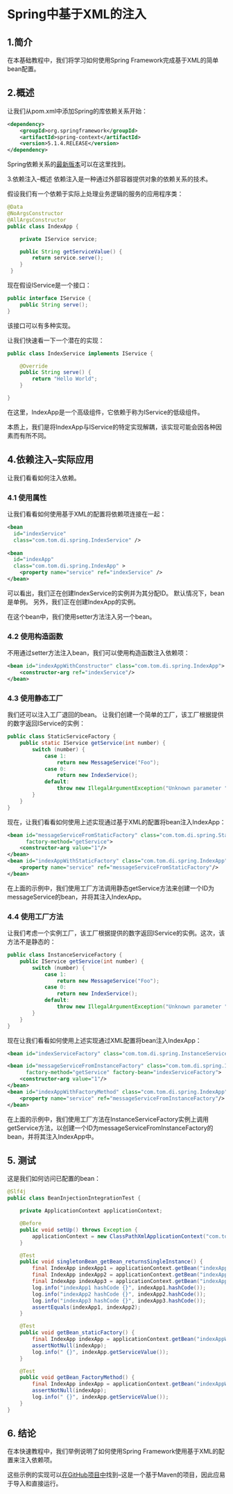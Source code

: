 # Spring中基于XML的注入

## 1.简介
在本基础教程中，我们将学习如何使用Spring Framework完成基于XML的简单bean配置。

## 2.概述
让我们从pom.xml中添加Spring的库依赖关系开始：

```xml
<dependency>
    <groupId>org.springframework</groupId>
    <artifactId>spring-context</artifactId>
    <version>5.1.4.RELEASE</version>         
</dependency>
```

Spring依赖关系的[最新版本](https://search.maven.org/classic/#search%7Cga%7C1%7Cg%3A%22org.springframework%22%20AND%20a%3A%22spring-context%22)可以在这里找到。

3.依赖注入–概述
依赖注入是一种通过外部容器提供对象的依赖关系的技术。

假设我们有一个依赖于实际上处理业务逻辑的服务的应用程序类：

```java
@Data
@NoArgsConstructor
@AllArgsConstructor
public class IndexApp {

    private IService service;

    public String getServiceValue() {
        return service.serve();
    }
 }
```

现在假设IService是一个接口：

```java
public interface IService {
    public String serve();
}
```

该接口可以有多种实现。

让我们快速看一下一个潜在的实现：

```java
public class IndexService implements IService {

    @Override
    public String serve() {
        return "Hello World";
    }

}
```

在这里，IndexApp是一个高级组件，它依赖于称为IService的低级组件。

本质上，我们是将IndexApp与IService的特定实现解耦，该实现可能会因各种因素而有所不同。

## 4.依赖注入–实际应用
让我们看看如何注入依赖。

### 4.1 使用属性
让我们看看如何使用基于XML的配置将依赖项连接在一起：

```xml
<bean
  id="indexService"
  class="com.tom.di.spring.IndexService" />
      
<bean
  id="indexApp"
  class="com.tom.di.spring.IndexApp" >
    <property name="service" ref="indexService" />
</bean>  
```

可以看出，我们正在创建IndexService的实例并为其分配ID。 默认情况下，bean是单例。 另外，我们正在创建IndexApp的实例。

在这个bean中，我们使用setter方法注入另一个bean。

### 4.2 使用构造函数
不用通过setter方法注入bean，我们可以使用构造函数注入依赖项：

```xml
<bean id="indexAppWithConstructor" class="com.tom.di.spring.IndexApp">
    <constructor-arg ref="indexService"/>
</bean>
```

### 4.3 使用静态工厂
我们还可以注入工厂退回的bean。 让我们创建一个简单的工厂，该工厂根据提供的数字返回IService的实例：

```java
public class StaticServiceFactory {
    public static IService getService(int number) {
        switch (number) {
            case 1:
                return new MessageService("Foo");
            case 0:
                return new IndexService();
            default:
                throw new IllegalArgumentException("Unknown parameter " + number);
        }
    }
}
```

现在，让我们看看如何使用上述实现通过基于XML的配置将bean注入IndexApp：

```xml
<bean id="messageServiceFromStaticFactory" class="com.tom.di.spring.StaticServiceFactory"
      factory-method="getService">
    <constructor-arg value="1"/>
</bean>
<bean id="indexAppWithStaticFactory" class="com.tom.di.spring.IndexApp">
    <property name="service" ref="messageServiceFromStaticFactory"/>
</bean>
```

在上面的示例中，我们使用工厂方法调用静态getService方法来创建一个ID为messageService的bean，并将其注入IndexApp。

### 4.4 使用工厂方法
让我们考虑一个实例工厂，该工厂根据提供的数字返回IService的实例。这次，该方法不是静态的：

```java
public class InstanceServiceFactory {
    public IService getService(int number) {
        switch (number) {
            case 1:
                return new MessageService("Foo");
            case 0:
                return new IndexService();
            default:
                throw new IllegalArgumentException("Unknown parameter " + number);
        }
    }
}
```

现在让我们看看如何使用上述实现通过XML配置将bean注入IndexApp：

```xml
<bean id="indexServiceFactory" class="com.tom.di.spring.InstanceServiceFactory"/>

<bean id="messageServiceFromInstanceFactory" class="com.tom.di.spring.InstanceServiceFactory"
      factory-method="getService" factory-bean="indexServiceFactory">
    <constructor-arg value="1"/>
</bean>
<bean id="indexAppWithFactoryMethod" class="com.tom.di.spring.IndexApp">
	<property name="service" ref="messageServiceFromInstanceFactory"/>
</bean>
```

在上面的示例中，我们使用工厂方法在InstanceServiceFactory实例上调用getService方法，以创建一个ID为messageServiceFromInstanceFactory的bean，并将其注入IndexApp中。

## 5. 测试

这是我们如何访问已配置的bean：

```java
@Slf4j
public class BeanInjectionIntegrationTest {

    private ApplicationContext applicationContext;

    @Before
    public void setUp() throws Exception {
        applicationContext = new ClassPathXmlApplicationContext("com.tom.di.spring.xml");
    }

    @Test
    public void singletonBean_getBean_returnsSingleInstance() {
        final IndexApp indexApp1 = applicationContext.getBean("indexApp", IndexApp.class);
        final IndexApp indexApp2 = applicationContext.getBean("indexApp", IndexApp.class);
        final IndexApp indexApp3 = applicationContext.getBean("indexAppWithConstructor", IndexApp.class);
        log.info("indexApp1 hashCode {}", indexApp1.hashCode());
        log.info("indexApp2 hashCode {}", indexApp2.hashCode());
        log.info("indexApp3 hashCode {}", indexApp3.hashCode());
        assertEquals(indexApp1, indexApp2);
    }

    @Test
    public void getBean_staticFactory() {
        final IndexApp indexApp = applicationContext.getBean("indexAppWithStaticFactory", IndexApp.class);
        assertNotNull(indexApp);
        log.info(" {}", indexApp.getServiceValue());
    }

    @Test
    public void getBean_FactoryMethod() {
        final IndexApp indexApp = applicationContext.getBean("indexAppWithFactoryMethod", IndexApp.class);
        assertNotNull(indexApp);
        log.info(" {}", indexApp.getServiceValue());
    }
}
```

## 6. 结论
在本快速教程中，我们举例说明了如何使用Spring Framework使用基于XML的配置来注入依赖项。

这些示例的实现可以[在GitHub项目中](https://github.com/tomlxq/tutorials/tree/master/spring-modules/spring-core)找到–这是一个基于Maven的项目，因此应易于导入和直接运行。